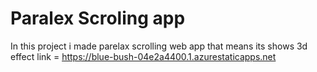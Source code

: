 # Paralex Scroling app
In this project i made parelax scrolling web app that means its shows 3d effect
link = https://blue-bush-04e2a4400.1.azurestaticapps.net
